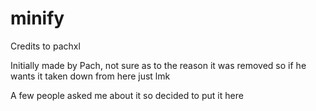 # minify
Credits to pachxl

Initially made by Pach, not sure as to the reason it was removed so if he wants it taken down from here just lmk

A few people asked me about it so decided to put it here
